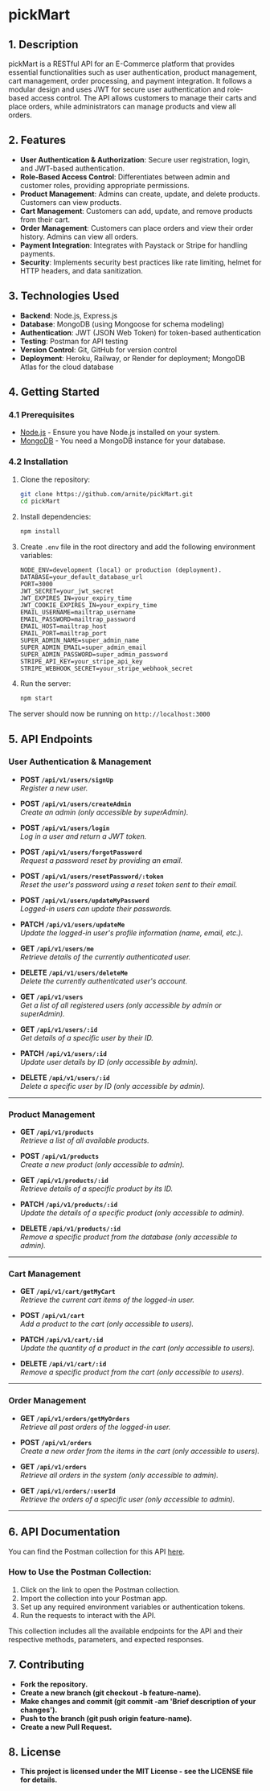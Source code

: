 # pickMart

## 1. Description

pickMart is a RESTful API for an E-Commerce platform that provides essential functionalities such as user authentication, product management, cart management, order processing, and payment integration. It follows a modular design and uses JWT for secure user authentication and role-based access control. The API allows customers to manage their carts and place orders, while administrators can manage products and view all orders.

## 2. Features

- **User Authentication & Authorization**: Secure user registration, login, and JWT-based authentication.
- **Role-Based Access Control**: Differentiates between admin and customer roles, providing appropriate permissions.
- **Product Management**: Admins can create, update, and delete products. Customers can view products.
- **Cart Management**: Customers can add, update, and remove products from their cart.
- **Order Management**: Customers can place orders and view their order history. Admins can view all orders.
- **Payment Integration**: Integrates with Paystack or Stripe for handling payments.
- **Security**: Implements security best practices like rate limiting, helmet for HTTP headers, and data sanitization.

## 3. Technologies Used

- **Backend**: Node.js, Express.js
- **Database**: MongoDB (using Mongoose for schema modeling)
- **Authentication**: JWT (JSON Web Token) for token-based authentication
- **Testing**: Postman for API testing
- **Version Control**: Git, GitHub for version control
- **Deployment**: Heroku, Railway, or Render for deployment; MongoDB Atlas for the cloud database

## 4. Getting Started

### 4.1 Prerequisites

- [Node.js](https://nodejs.org/) - Ensure you have Node.js installed on your system.
- [MongoDB](https://www.mongodb.com/) - You need a MongoDB instance for your database.

### 4.2 Installation

1. Clone the repository:

   ```bash
   git clone https://github.com/arnite/pickMart.git
   cd pickMart
   ```

2. Install dependencies:

   ```bash
   npm install
   ```

3. Create `.env` file in the root directory and add the following environment variables:

   ```env
   NODE_ENV=development (local) or production (deployment).
   DATABASE=your_default_database_url
   PORT=3000
   JWT_SECRET=your_jwt_secret
   JWT_EXPIRES_IN=your_expiry_time
   JWT_COOKIE_EXPIRES_IN=your_expiry_time
   EMAIL_USERNAME=mailtrap_username
   EMAIL_PASSWORD=mailtrap_password
   EMAIL_HOST=mailtrap_host
   EMAIL_PORT=mailtrap_port
   SUPER_ADMIN_NAME=super_admin_name
   SUPER_ADMIN_EMAIL=super_admin_email
   SUPER_ADMIN_PASSWORD=super_admin_password
   STRIPE_API_KEY=your_stripe_api_key
   STRIPE_WEBHOOK_SECRET=your_stripe_webhook_secret
   ```

4. Run the server:

   ```bash
   npm start
   ```

The server should now be running on `http://localhost:3000`

## 5. API Endpoints

### **User Authentication & Management**

- **POST `/api/v1/users/signUp`**  
  _Register a new user._

- **POST `/api/v1/users/createAdmin`**  
  _Create an admin (only accessible by superAdmin)._

- **POST `/api/v1/users/login`**  
  _Log in a user and return a JWT token._

- **POST `/api/v1/users/forgotPassword`**  
  _Request a password reset by providing an email._

- **POST `/api/v1/users/resetPassword/:token`**  
  _Reset the user's password using a reset token sent to their email._

- **POST `/api/v1/users/updateMyPassword`**  
  _Logged-in users can update their passwords._

- **PATCH `/api/v1/users/updateMe`**  
  _Update the logged-in user's profile information (name, email, etc.)._

- **GET `/api/v1/users/me`**  
  _Retrieve details of the currently authenticated user._

- **DELETE `/api/v1/users/deleteMe`**  
  _Delete the currently authenticated user's account._

- **GET `/api/v1/users`**  
  _Get a list of all registered users (only accessible by admin or superAdmin)._

- **GET `/api/v1/users/:id`**  
  _Get details of a specific user by their ID._

- **PATCH `/api/v1/users/:id`**  
  _Update user details by ID (only accessible by admin)._

- **DELETE `/api/v1/users/:id`**  
  _Delete a specific user by ID (only accessible by admin)._

---

### **Product Management**

- **GET `/api/v1/products`**  
  _Retrieve a list of all available products._

- **POST `/api/v1/products`**  
  _Create a new product (only accessible to admin)._

- **GET `/api/v1/products/:id`**  
  _Retrieve details of a specific product by its ID._

- **PATCH `/api/v1/products/:id`**  
  _Update the details of a specific product (only accessible to admin)._

- **DELETE `/api/v1/products/:id`**  
  _Remove a specific product from the database (only accessible to admin)._

---

### **Cart Management**

- **GET `/api/v1/cart/getMyCart`**  
  _Retrieve the current cart items of the logged-in user._

- **POST `/api/v1/cart`**  
  _Add a product to the cart (only accessible to users)._

- **PATCH `/api/v1/cart/:id`**  
  _Update the quantity of a product in the cart (only accessible to users)._

- **DELETE `/api/v1/cart/:id`**  
  _Remove a specific product from the cart (only accessible to users)._

---

### **Order Management**

- **GET `/api/v1/orders/getMyOrders`**  
  _Retrieve all past orders of the logged-in user._

- **POST `/api/v1/orders`**  
  _Create a new order from the items in the cart (only accessible to users)._

- **GET `/api/v1/orders`**  
  _Retrieve all orders in the system (only accessible to admin)._

- **GET `/api/v1/orders/:userId`**  
  _Retrieve the orders of a specific user (only accessible to admin)._

---

## 6. API Documentation

You can find the Postman collection for this API [here](https://documenter.getpostman.com/view/37611500/2sAYX2MjEo).

### How to Use the Postman Collection:

1. Click on the link to open the Postman collection.
2. Import the collection into your Postman app.
3. Set up any required environment variables or authentication tokens.
4. Run the requests to interact with the API.

This collection includes all the available endpoints for the API and their respective methods, parameters, and expected responses.

## 7. Contributing

- **Fork the repository.**
- **Create a new branch (git checkout -b feature-name).**
- **Make changes and commit (git commit -am 'Brief description of your changes').**
- **Push to the branch (git push origin feature-name).**
- **Create a new Pull Request.**

## 8. License

- **This project is licensed under the MIT License - see the LICENSE file for details.**

